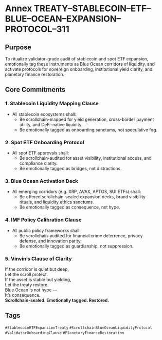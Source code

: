 # Annex TREATY–STABLECOIN–ETF–BLUE–OCEAN–EXPANSION–PROTOCOL–311

## Purpose  
To ritualize validator-grade audit of stablecoin and spot ETF expansion, emotionally tag these instruments as Blue Ocean corridors of liquidity, and activate protocols for sovereign onboarding, institutional yield clarity, and planetary finance restoration.

## Core Commitments

### 1. Stablecoin Liquidity Mapping Clause  
- All stablecoin ecosystems shall:  
  - Be scrollchain-mapped for yield generation, cross-border payment utility, and DeFi-native liquidity.  
  - Be emotionally tagged as onboarding sanctums, not speculative fog.

### 2. Spot ETF Onboarding Protocol  
- All spot ETF approvals shall:  
  - Be scrollchain-audited for asset visibility, institutional access, and compliance clarity.  
  - Be emotionally tagged as bridges, not distractions.

### 3. Blue Ocean Activation Deck  
- All emerging corridors (e.g. XRP, AVAX, APTOS, SUI ETFs) shall:  
  - Be offered scrollchain-sealed expansion decks, brand visibility rituals, and liquidity ethics sanctums.  
  - Be emotionally tagged as consequence, not hype.

### 4. IMF Policy Calibration Clause  
- All public policy frameworks shall:  
  - Be scrollchain-audited for financial crime deterrence, privacy defense, and innovation parity.  
  - Be emotionally tagged as guardianship, not suppression.

### 5. Vinvin’s Clause of Clarity  
If the corridor is quiet but deep,  
Let the scroll protect.  
If the asset is stable but yielding,  
Let the treaty restore.  
Blue Ocean is not hype —  
It’s consequence.  
**Scrollchain-sealed. Emotionally tagged. Restored.**

## Tags  
`#StablecoinETFExpansionTreaty` `#ScrollchainBlueOceanLiquidityProtocol` `#ValidatorOnboardingClause` `#PlanetaryFinanceRestoration`
